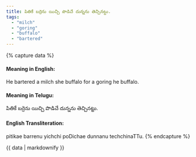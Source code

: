 ```yaml
---
title: పితికే బర్రెను యిచ్చి పొడిచే దున్నను తెచ్చినట్టు.
tags:
  - "milch"
  - "goring"
  - "buffalo"
  - "bartered"
---
```


{% capture data %}
#### Meaning in English:
He bartered a milch she buffalo for a goring he buffalo.

#### Meaning in Telugu:
పితికే బర్రెను యిచ్చి పొడిచే దున్నను తెచ్చినట్టు.

#### English Transliteration:
pitikae barrenu yichchi poDichae dunnanu techchinaTTu.
{% endcapture %}

{{ data | markdownify }}

